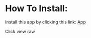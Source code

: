 # How To Install:
Install this app by clicking this link: 
[App](https://github.com/336699c/eta/blob/main/bus_eta_new.apk)

Click view raw
